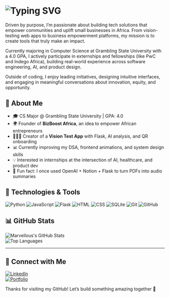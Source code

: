 # ![Typing SVG](https://readme-typing-svg.demolab.com?font=Cursive+Code&pause=100&lines=Heyy!+I'm+Marvellous+👋)

Driven by purpose, I’m passionate about building tech solutions that empower communities and uplift small businesses in Africa. From vision-testing web apps to business empowerment platforms, my mission is to create tools that truly make an impact.

Currently majoring in Computer Science at Grambling State University with a 4.0 GPA, I actively participate in externships and fellowships (like PwC and Indego Africa), building real-world experience across software engineering, AI, and product design.

Outside of coding, I enjoy leading initiatives, designing intuitive interfaces, and engaging in meaningful conversations about innovation, equity, and opportunity.

## 🚀 About Me
- 🎓 CS Major @ Grambling State University | GPA: 4.0
- 🌍 Founder of **BizBoost Africa**, an idea to empower African entrepreneurs
- 👨🏽‍💻 Creator of a **Vision Test App** with Flask, AI analysis, and QR onboarding
- 📊 Currently improving my DSA, frontend animations, and system design skills
- 💡 Interested in internships at the intersection of AI, healthcare, and product dev
- 🧠 Fun fact: I once used OpenAI + Notion + Flask to turn PDFs into audio summaries

## 🔧 Technologies & Tools  
![Python](https://img.shields.io/badge/Python-3670A0?style=for-the-badge&logo=python&logoColor=ffdd54)
![JavaScript](https://img.shields.io/badge/JavaScript-323330?style=for-the-badge&logo=javascript&logoColor=F7DF1E)
![Flask](https://img.shields.io/badge/Flask-000000?style=for-the-badge&logo=flask&logoColor=white)
![HTML](https://img.shields.io/badge/HTML5-E34F26?style=for-the-badge&logo=html5&logoColor=white)
![CSS](https://img.shields.io/badge/CSS-1572B6?style=for-the-badge&logo=css3&logoColor=white)
![SQLite](https://img.shields.io/badge/SQLite-07405E?style=for-the-badge&logo=sqlite&logoColor=white)
![Git](https://img.shields.io/badge/Git-F05032?style=for-the-badge&logo=git&logoColor=white)
![GitHub](https://img.shields.io/badge/GitHub-181717?style=for-the-badge&logo=github&logoColor=white)

## 📊 GitHub Stats  
![Marvellous's GitHub Stats](https://github-readme-stats.vercel.app/api?username=Sanni-Marvellous-Olufemi&show_icons=true&theme=radical)  
![Top Languages](https://github-readme-stats.vercel.app/api/top-langs/?username=Sanni-Marvellous-Olufemi&layout=compact&theme=radical)

---

## 🤝 Connect with Me  
[![LinkedIn](https://img.shields.io/badge/LinkedIn-0A66C2?style=for-the-badge&logo=linkedin&logoColor=white)](https://www.linkedin.com/in/sanni-marvellous/)  
[![Portfolio](https://img.shields.io/badge/Portfolio-000?style=for-the-badge&logo=vercel&logoColor=white)](https://your-portfolio-link.com)

Thanks for visiting my GitHub! Let’s build something amazing together 🚀


<!--
**Sanni-Marvellous-Olufemi/Sanni-Marvellous-Olufemi** is a ✨ _special_ ✨ repository because its `README.md` (this file) appears on your GitHub profile.

Here are some ideas to get you started:

- 🔭 I’m currently working on ...
- 🌱 I’m currently learning ...
- 👯 I’m looking to collaborate on ...
- 🤔 I’m looking for help with ...
- 💬 Ask me about ...
- 📫 How to reach me: ...
- 😄 Pronouns: ...
- ⚡ Fun fact: ...
-->

